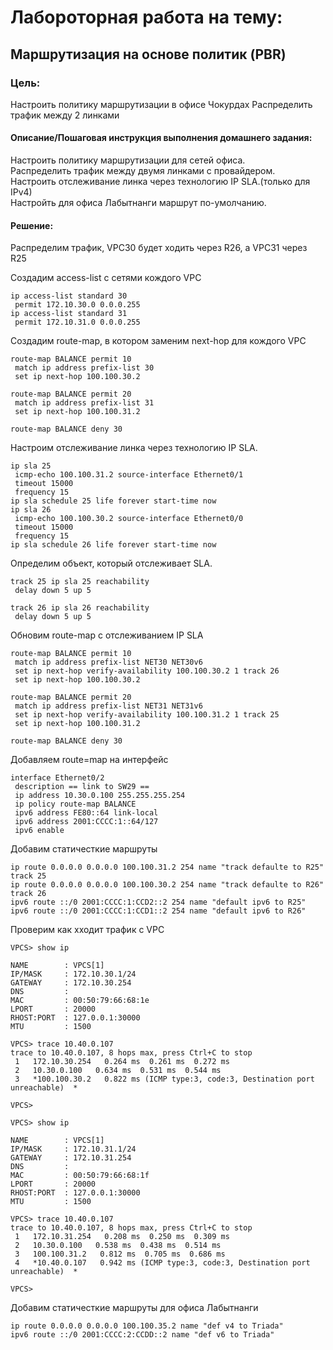 # Лабороторная работа на тему:  
## Маршрутизация на основе политик (PBR)

### Цель:
Настроить политику маршрутизации в офисе Чокурдах 
Распределить трафик между 2 линками 

#### Описание/Пошаговая инструкция выполнения домашнего задания:

 Настроить политику маршрутизации для сетей офиса.  
 Распределить трафик между двумя линками с провайдером.  
 Настроить отслеживание линка через технологию IP SLA.(только для IPv4)  
 Настройть для офиса Лабытнанги маршрут по-умолчанию.    


#### Решение:

Распределим трафик, VPC30 будет ходить через R26, а VPC31 через R25

Создадим access-list с сетями кождого VPC

```
ip access-list standard 30
 permit 172.10.30.0 0.0.0.255
ip access-list standard 31
 permit 172.10.31.0 0.0.0.255

```

Создадим route-map, в котором заменим next-hop для кождого VPC

```
route-map BALANCE permit 10
 match ip address prefix-list 30
 set ip next-hop 100.100.30.2

route-map BALANCE permit 20
 match ip address prefix-list 31
 set ip next-hop 100.100.31.2

route-map BALANCE deny 30
```

Настроим отслеживание линка через технологию IP SLA.

```
ip sla 25
 icmp-echo 100.100.31.2 source-interface Ethernet0/1
 timeout 15000
 frequency 15
ip sla schedule 25 life forever start-time now
ip sla 26
 icmp-echo 100.100.30.2 source-interface Ethernet0/0
 timeout 15000
 frequency 15
ip sla schedule 26 life forever start-time now
```

Определим объект, который отслеживает SLA.

```
track 25 ip sla 25 reachability
 delay down 5 up 5

track 26 ip sla 26 reachability
 delay down 5 up 5
```

Обновим route-map с отслеживанием IP SLA

```
route-map BALANCE permit 10
 match ip address prefix-list NET30 NET30v6
 set ip next-hop verify-availability 100.100.30.2 1 track 26
 set ip next-hop 100.100.30.2

route-map BALANCE permit 20
 match ip address prefix-list NET31 NET31v6
 set ip next-hop verify-availability 100.100.31.2 1 track 25
 set ip next-hop 100.100.31.2

route-map BALANCE deny 30
```
Добавляем route=map на интерфейс
```
interface Ethernet0/2
 description == link to SW29 ==
 ip address 10.30.0.100 255.255.255.254
 ip policy route-map BALANCE
 ipv6 address FE80::64 link-local
 ipv6 address 2001:CCCC:1::64/127
 ipv6 enable
```
Добавим статичесткие маршруты

```
ip route 0.0.0.0 0.0.0.0 100.100.31.2 254 name "track defaulte to R25" track 25
ip route 0.0.0.0 0.0.0.0 100.100.30.2 254 name "track defaulte to R26" track 26
ipv6 route ::/0 2001:CCCC:1:CCD2::2 254 name "default ipv6 to R25"
ipv6 route ::/0 2001:CCCC:1:CCD1::2 254 name "default ipv6 to R26"
```
Проверим как хходит трафик с VPC
```
VPCS> show ip

NAME        : VPCS[1]
IP/MASK     : 172.10.30.1/24
GATEWAY     : 172.10.30.254
DNS         : 
MAC         : 00:50:79:66:68:1e
LPORT       : 20000
RHOST:PORT  : 127.0.0.1:30000
MTU         : 1500

VPCS> trace 10.40.0.107
trace to 10.40.0.107, 8 hops max, press Ctrl+C to stop
 1   172.10.30.254   0.264 ms  0.261 ms  0.272 ms
 2   10.30.0.100   0.634 ms  0.531 ms  0.544 ms
 3   *100.100.30.2   0.822 ms (ICMP type:3, code:3, Destination port unreachable)  *

VPCS> 
```

```
VPCS> show ip

NAME        : VPCS[1]
IP/MASK     : 172.10.31.1/24
GATEWAY     : 172.10.31.254
DNS         : 
MAC         : 00:50:79:66:68:1f
LPORT       : 20000
RHOST:PORT  : 127.0.0.1:30000
MTU         : 1500

VPCS> trace 10.40.0.107
trace to 10.40.0.107, 8 hops max, press Ctrl+C to stop
 1   172.10.31.254   0.208 ms  0.250 ms  0.309 ms
 2   10.30.0.100   0.538 ms  0.438 ms  0.514 ms
 3   100.100.31.2   0.812 ms  0.705 ms  0.686 ms
 4   *10.40.0.107   0.942 ms (ICMP type:3, code:3, Destination port unreachable)  *

VPCS> 
```


Добавим статичесткие маршруты для офиса Лабытнанги

```
ip route 0.0.0.0 0.0.0.0 100.100.35.2 name "def v4 to Triada"
ipv6 route ::/0 2001:CCCC:2:CCDD::2 name "def v6 to Triada"
```
